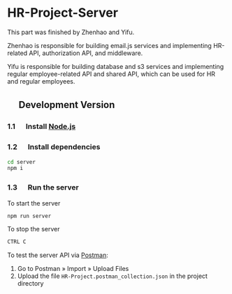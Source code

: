 # HR-Project-Server

This part was finished by Zhenhao and Yifu.

Zhenhao is responsible for building email.js services and implementing HR-related API, authorization API, and middleware.

Yifu is responsible for building database and s3 services and implementing regular employee-related API and shared API, which can be used for HR and regular employees.

## 　 Development Version

### 1.1 　 Install [Node.js](https://nodejs.org/en)

### 1.2 　 Install dependencies

```sh
cd server
npm i
```

### 1.3 　 Run the server

To start the server

```sh
npm run server
```

To stop the server

```sh
CTRL C
```

To test the server API via [Postman](https://www.postman.com/):

1. Go to Postman » Import » Upload Files
2. Upload the file `HR-Project.postman_collection.json` in the project directory
